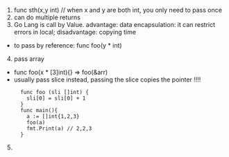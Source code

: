 1. func sth(x,y int) // when x and y are both int, you only need to pass once
2. can do multiple returns 
3. Go Lang is call by Value. advantage: data encapsulation: it can restrict errors in local; disadvantage: copying time
  - to pass by reference: func foo(y * int)  
4. pass array 
- func foo(x * [3]int){}  => foo(&arr)
- usually pass slice instead, passing the slice copies the pointer !!!!
  ```
    func foo (sli []int) {
      sli[0] = sli[0] + 1
    }
    func main(){
      a := []int{1,2,3}
      foo(a)
      fmt.Print(a) // 2,2,3
    }
  ```
5. 
